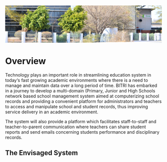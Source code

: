 ![BITRI BANNER](img/bitri_banner.jpg "Botswana Institute for Technology Research And Innovation")

# Overview

Technology plays an important role in streamlining education system in today‘s fast growing academic environments where there is a need to manage and maintain data over a long period of time. BITRI has embarked in a journey to develop a multi-domain (Primary, Junior and High Schools network based school management system aimed at computerizing school records and providing a convenient platform for administrators and teachers to access and manipulate school and student records, thus improving service delivery in an academic environment. 

The system will also provide a platform which facilitates staff-to-staff and teacher-to-parent communication where teachers can share student reports and send emails concerning students performance and disciplinary records.

## The Envisaged System

